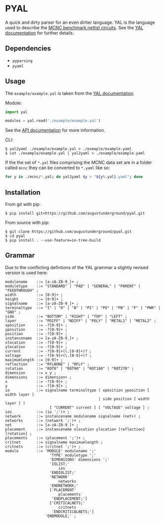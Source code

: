 # PYAL

A quick and dirty parser for an even dirtier language. YAL is the language used
to describe the
[MCNC benchmark netlist circuits](https://s2.smu.edu/~manikas/Benchmarks/MCNC_Benchmark_Netlists.html).
See the
[YAL documentation](https://s2.smu.edu/~manikas/Benchmarks/YalDescription.txt)
for further details.

## Dependencies

- `pyparsing`
- `pyaml`

## Usage

The `example/example.yal` is taken from the
[YAL documentation](https://s2.smu.edu/~manikas/Benchmarks/YalDescription.txt).

Module:

```python
import yal

modules = yal.read('./example/example.yal')
```

See the [API documentation](https://augustunderground.github.io/pyal/core.html)
for more information.

CLI:

```
$ yal2yaml ./example/example.yal > ./exmaple/example.yaml
$ cat ./example/example.yal | yal2yaml > ./example/example.yaml
```

If the the set of `*.yal` files comprising the MCNC data set are in a folder
called `mcnc` they can be converted to `*.yaml` like so:

```sh
for y in ./mcnc/*.yal; do yal2yaml $y > "${y%.yal}.yaml"; done
```

## Installation

From git with pip:

```
$ pip install git+https://github.com/augustunderground/pyal.git
```

From source with pip:

```
$ git clone https://github.com/augustunderground/pyal.git
$ cd pyal
$ pip install . --use-feature=in-tree-build
```

## Grammar

Due to the conflicting defintions of the YAL grammar a slightly revised version
is used here:

```
modulename    ::= [a-zA-Z0-9_]+ ;
moduletype    ::= "STANDARD" | "PAD" | "GENERAL" | "PARENT" | "FEEDTHROUGH" ;
width         ::= [0-9]+ ;
height        ::= [0-9]+ ;
signalname    ::= [a-zA-Z0-9_]+ ;
terminaltype  ::= "I" | "O" | "B" | "PI" | "PO" | "PB" | "F" | "PWR" | "GND" ;
side          ::= "BOTTOM" | "RIGHT" | "TOP" | "LEFT" ;
layer         ::= "PDIFF" | "NDIFF" | "POLY" | "METAL1" | "METAL2" ;
xposition     ::= -?[0-9]+ ;
yposition     ::= -?[0-9]+ ;
position      ::= -?[0-9]+ ;
instancename  ::= [a-zA-Z0-9_]+ ;
xlocation     ::= -?[0-9]+ ;
ylocation     ::= -?[0-9]+ ;
current       ::= -?[0-9]+(\.[0-9]+)? ;
voltage       ::= -?[0-9]+(\.[0-9]+)? ;
maximumlength ::= [0-9]+ ;
reflection    ::= "RFLNONE" | "RFLY" ;
rotation      ::= "ROT0" | "ROT90" | "ROT180" | "ROT270" ;
dimension     ::= x y ;
dimensions    ::= dimension+ ;
x             ::= -?[0-9]+ ;
y             ::= -?[0-9]+ ;
io            ::= signalname terminaltype ( xposition yposition [ width layer ] 
                                          | side position [ width layer ] )
                    [ "CURRENT" current ] [ "VOLTAGE" voltage ] ;
ios           ::= (io ';')+ ;
network       ::= instancename modulename signalname (net+) ;
networks      ::= (network ';')+ ; 
net           ::= [a-zA-Z0-9_]+ ;
placement     ::= instancename xlocation ylocation [reflection] [rotation] ;
placements    ::= (placement ';')+ ;
critnet       ::= signalname maximumlength ;
critnets      ::= (critnet ';')+ ;
module        ::= 'MODULE' modulename ';'
                    'TYPE' moduletype ';'
                    'DIMENSIONS' dimensions ';'
                    'IOLIST;'
                        ios
                    'ENDIOLIST;'
                    'NETWORK'
                        networks
                    'ENDNETWORK;'
                    ['PLACEMENT'
                        placements
                     'ENDPLACEMENT;']
                    ['CRITICALNETS;'
                        critnets
                     'ENDCRITICALNETS;']
                  'ENDMODULE;' ;
```
